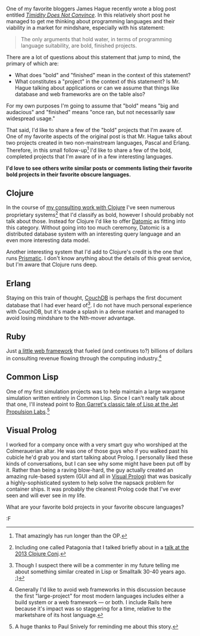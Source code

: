 One of my favorite bloggers James Hague recently wrote a blog post entitled *[Timidity Does Not Convince](http://prog21.dadgum.com/35.html)*.  In this relatively short post he managed to get me thinking about programming languages and their viability in a market for mindshare, especially with his statement:

> The only arguments that hold water, in terms of programming language 
> suitability, are bold, finished projects.

There are a lot of questions about this statement that jump to mind, the primary of which are:

 * What does "bold" and "finished" mean in the context of this statement?
 * What constitutes a "project" in the context of this statement? Is Mr. Hague talking about applications
   or can we assume that things like database and web frameworks are on the table also?

For my own purposes I'm going to assume that "bold" means "big and audacious" and "finished" means "once ran, but not necessarily saw widespread usage."

That said, I'd like to share a few of the "bold" projects that I'm aware of.  One of my favorite aspects of the original post is that Mr. Hague talks about two projects created in two non-mainstream languages, Pascal and Erlang.  Therefore, in this small follow-up[^0] I'd like to share a few of the bold, completed projects that I'm aware of in a few interesting languages.

**I'd love to see others write similar posts or comments listing their favorite bold projects in their favorite obscure languages.**

[^0]: That amazingly has run longer than the OP.

## Clojure

In the course of [my consulting work with Clojure](http://blog.fogus.me/2014/02/03/i-cognitect/) I've seen  numerous proprietary systems[^1] that I'd classify as bold, however I should probably not talk about those.  Instead for Clojure I'd like to offer [Datomic](http://www.datomic.com) as fitting into this category.  Without going into too much ceremony, Datomic is a distributed database system with an interesting query language and an even more interesting data model.

Another interesting system that I'd add to Clojure's credit is the one that runs [Prismatic](http://getprismatic.com/home).  I don't know anything about the details of this great service, but I'm aware that Clojure runs deep.

[^1]: Including one called Patagonia that I talked briefly about in a [talk at the 2013 Clojure Conj](https://www.youtube.com/watch?v=1E2CoObAaPQ).

## Erlang

Staying on this train of thought, [CouchDB](http://couchdb.apache.org/) is perhaps the first document database that I had ever heard of[^2].  I do not have much personal experience with CouchDB, but it's made a splash in a dense market and managed to avoid losing mindshare to the Nth-mover advantage.

[^2]: Though I suspect there will be a commenter in my future telling me about something similar created in Lisp or Smalltalk 30-40 years ago. ;)

## Ruby

Just [a little web framework](http://rubyonrails.org/) that fueled (and continues to?) billions of dollars in consulting revenue flowing through the computing industry.[^rr]

[^rr]: Generally I'd like to avoid web frameworks in this discussion because the first "large-project" for most modern languages includes either a build system or a web framework — or both.  I include Rails here because it's impact was so staggering for a time, relative to the marketshare of its host language.

## Common Lisp

One of my first simulation projects was to help maintain a large wargame simulation written entirely in Common Lisp.  Since I can't really talk about that one, I'll instead point to [Ron Garret's classic tale of Lisp at the Jet Propulsion Labs](http://www.flownet.com/gat/jpl-lisp.html).[^ps]

[^ps]: A huge thanks to Paul Snively for reminding me about this story.

## Visual Prolog

I worked for a company once with a very smart guy who worshiped at the Colmerauerian altar.  He was one of those guys who if you walked past his cubicle he'd grab you and start talking about Prolog.  I personally liked these kinds of conversations, but I can see why some might have been put off by it.  Rather than being a raving blow-hard, the guy actually created an amazing rule-based system (GUI and all in [Visual Prolog](http://www.visual-prolog.com/)) that was basically a highly-sophisticated system to help solve the napsack problem for container ships.  It was probably the cleanest Prolog code that I've ever seen and will ever see in my life.

What are your favorite bold projects in your favorite obscure languages?

:F

